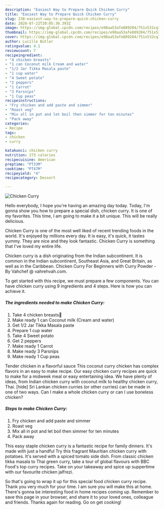 ```yaml
---
description: "Easiest Way to Prepare Quick Chicken Curry"
title: "Easiest Way to Prepare Quick Chicken Curry"
slug: 238-easiest-way-to-prepare-quick-chicken-curry
date: 2020-07-22T20:05:30.393Z
image: https://img-global.cpcdn.com/recipes/e98aa53afe889204/751x532cq70/chicken-curry-recipe-main-photo.jpg
thumbnail: https://img-global.cpcdn.com/recipes/e98aa53afe889204/751x532cq70/chicken-curry-recipe-main-photo.jpg
cover: https://img-global.cpcdn.com/recipes/e98aa53afe889204/751x532cq70/chicken-curry-recipe-main-photo.jpg
author: Lucille Butler
ratingvalue: 4.1
reviewcount: 7
recipeingredient:
- "4 chicken breasts"
- "1 can Coconut milk Cream and water"
- "1/2 Jar Tikka Masala paste"
- "1 cup water"
- "4 Sweet potato"
- "2 peppers"
- "1 Carrot"
- "3 Parsnips"
- "1 Cup peas"
recipeinstructions:
- "Fry chicken and add paste and simmer"
- "Roast veg"
- "Mix all in pot and let boil then simmer for ten minutes"
- "Pack away"
categories:
- Recipe
tags:
- chicken
- curry

katakunci: chicken curry 
nutrition: 273 calories
recipecuisine: American
preptime: "PT33M"
cooktime: "PT47M"
recipeyield: "4"
recipecategory: Dessert

---
```



![Chicken Curry](https://img-global.cpcdn.com/recipes/e98aa53afe889204/751x532cq70/chicken-curry-recipe-main-photo.jpg)

Hello everybody, I hope you're having an amazing day today. Today, I'm gonna show you how to prepare a special dish, chicken curry. It is one of my favorites. This time, I am going to make it a bit unique. This will be really delicious.

Chicken Curry is one of the most well liked of recent trending foods in the world. It's enjoyed by millions every day. It is easy, it's quick, it tastes yummy. They are nice and they look fantastic. Chicken Curry is something that I've loved my entire life.

Chicken curry is a dish originating from the Indian subcontinent. It is common in the Indian subcontinent, Southeast Asia, and Great Britain, as well as in the Caribbean. Chicken Curry For Beginners with Curry Powder - By Vahchef @ vahrehvah.com.


To get started with this recipe, we must prepare a few components. You can have chicken curry using 9 ingredients and 4 steps. Here is how you can achieve it.

<!--inarticleads1-->

##### The ingredients needed to make Chicken Curry:

1. Take 4 chicken breasts🐔
1. Make ready 1 can Coconut milk (Cream and water)
1. Get 1/2 Jar Tikka Masala paste
1. Prepare 1 cup water
1. Take 4 Sweet potato
1. Get 2 peppers
1. Make ready 1 Carrot
1. Make ready 3 Parsnips
1. Make ready 1 Cup peas


Tender chicken in a flavorful sauce This coconut curry chicken has complex flavors in an easy to make recipe. Our easy chicken curry recipes are quick to make for a midweek meal or easy entertaining idea. We have plenty of ideas, from Indian chicken curry with coconut milk to healthy chicken curry, Thai. [hide] Sri Lankan chicken curries (or other curries) can be made in one of two ways. Can I make a whole chicken curry or can I use boneless chicken? 

<!--inarticleads2-->

##### Steps to make Chicken Curry:

1. Fry chicken and add paste and simmer
1. Roast veg
1. Mix all in pot and let boil then simmer for ten minutes
1. Pack away


This easy staple chicken curry is a fantastic recipe for family dinners. It&#39;s made with just a handful Try this fragrant Mauritian chicken curry with potatoes. It&#39;s served with a spiced tomato side dish. From classic chicken tikka masala to Thai green curry, take a tour of global flavours with BBC Food&#39;s top curry recipes. Take on your takeaway and spice up suppertime with our favourite chicken jalfrezi. 

So that's going to wrap it up for this special food chicken curry recipe. Thank you very much for your time. I am sure you will make this at home. There's gonna be interesting food in home recipes coming up. Remember to save this page in your browser, and share it to your loved ones, colleague and friends. Thanks again for reading. Go on get cooking!
